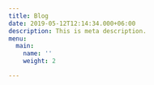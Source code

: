 ```yaml
---
title: Blog
date: 2019-05-12T12:14:34.000+06:00
description: This is meta description.
menu:
  main:
    name: ''
    weight: 2

---
```

